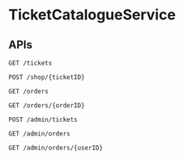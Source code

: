 # TicketCatalogueService

## APIs

`GET /tickets`

`POST /shop/{ticketID}`

`GET /orders`

`GET /orders/{orderID}`

`POST /admin/tickets`

`GET /admin/orders`

`GET /admin/orders/{userID}`